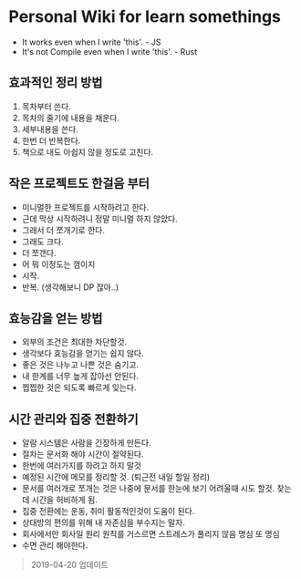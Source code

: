 # Personal Wiki for learn somethings

- It works even when I write 'this'. - JS
- It's not Compile even when I write 'this'. - Rust

## 효과적인 정리 방법

1. 목차부터 쓴다.
2. 목차의 줄기에 내용을 채운다.
3. 세부내용을 쓴다.
4. 한번 더 반복한다.
5. 책으로 내도 아쉽지 않을 정도로 고친다.

## 작은 프로젝트도 한걸음 부터

- 미니멀한 프로젝트를 시작하려고 한다.
- 근데 막상 시작하려니 정말 미니멀 하지 않았다.
- 그래서 더 쪼개기로 한다.
- 그래도 크다.
- 더 쪼갠다.
- 어 뭐 이정도는 껌이지
- 시작.
- 반복. (생각해보니 DP 잖아..)

## 효능감을 얻는 방법

- 외부의 조건은 최대한 차단할것.
- 생각보다 효능감을 얻기는 쉽지 않다.
- 좋은 것은 나누고 나쁜 것은 숨기고.
- 내 한계를 너무 높게 잡아선 안된다.
- 찝찝한 것은 되도록 빠르게 잊는다.

## 시간 관리와 집중 전환하기

- 알람 시스템은 사람을 긴장하게 만든다.
- 절차는 문서화 해야 시간이 절약된다.
- 한번에 여러가지를 하려고 하지 말것
- 예정된 시간에 메모를 정리할 것. (퇴근전 내일 할일 정리)
- 문서를 여러개로 쪼개는 것은 나중에 문서를 한눈에 보기 어려울때 시도 할것. 찾는데 시간을 허비하게 됨.
- 집중 전환에는 운동, 취미 활동적인것이 도움이 된다.
- 상대방의 편의를 위해 내 자존심을 부수지는 말자.
- 회사에서만 회사일 원리 원칙를 거스르면 스트레스가 풀리지 않음 명심 또 명심
- 수면 관리 해야한다.

> 2019-04-20 업데이트